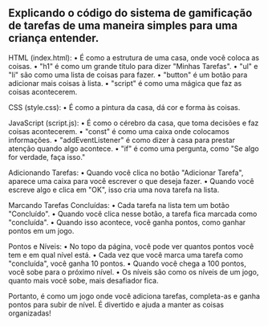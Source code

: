 ## Explicando o código do sistema de gamificação de tarefas de uma maneira simples para uma criança entender.

HTML (index.html):
•	É como a estrutura de uma casa, onde você coloca as coisas.
•	"h1" é como um grande título para dizer "Minhas Tarefas".
•	"ul" e "li" são como uma lista de coisas para fazer.
•	"button" é um botão para adicionar mais coisas à lista.
•	"script" é como uma mágica que faz as coisas acontecerem.

CSS (style.css):
•	É como a pintura da casa, dá cor e forma às coisas.

JavaScript (script.js):
•	É como o cérebro da casa, que toma decisões e faz coisas acontecerem.
•	"const" é como uma caixa onde colocamos informações.
•	"addEventListener" é como dizer à casa para prestar atenção quando algo acontece.
•	"if" é como uma pergunta, como "Se algo for verdade, faça isso."

Adicionando Tarefas:
•	Quando você clica no botão "Adicionar Tarefa", aparece uma caixa para você escrever o que deseja fazer.
•	Quando você escreve algo e clica em "OK", isso cria uma nova tarefa na lista.

Marcando Tarefas Concluídas:
•	Cada tarefa na lista tem um botão "Concluído".
•	Quando você clica nesse botão, a tarefa fica marcada como "concluída".
•	Quando isso acontece, você ganha pontos, como ganhar pontos em um jogo.

Pontos e Níveis:
•	No topo da página, você pode ver quantos pontos você tem e em qual nível está.
•	Cada vez que você marca uma tarefa como "concluída", você ganha 10 pontos.
•	Quando você chega a 100 pontos, você sobe para o próximo nível.
•	Os níveis são como os níveis de um jogo, quanto mais você sobe, mais desafiador fica.

Portanto, é como um jogo onde você adiciona tarefas, completa-as e ganha pontos para subir de nível. É divertido e ajuda a manter as coisas organizadas!


